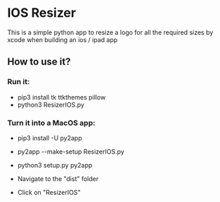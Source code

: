 # IOS Resizer
This is a simple python app to resize a logo for all the required sizes by xcode when building an ios / ipad app

## How to use it?

### Run it:
* pip3 install tk ttkthemes pillow
* python3 ResizerIOS.py

### Turn it into a MacOS app:
* pip3 install -U py2app
* py2app --make-setup ResizerIOS.py
* python3 setup.py py2app

* Navigate to the "dist" folder
* Click on "ResizerIOS"
